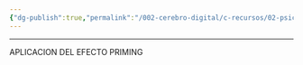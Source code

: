 ```yaml
---
{"dg-publish":true,"permalink":"/002-cerebro-digital/c-recursos/02-psicologia/a-libros/01-piensa-rapido-piensa-despacio/d2c-aplicacion-del-efecto-priming/"}
---
```


---
APLICACION DEL EFECTO PRIMING
